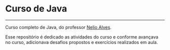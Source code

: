 # Curso de Java
***
Curso completo de Java, do professor [Nelio Alves](https://www.udemy.com/course/java-curso-completo/).

Esse repositório é dedicado as atividades do curso e conforme avançava no curso, adicionava desafios propostos e exercícios realizados em aula.

